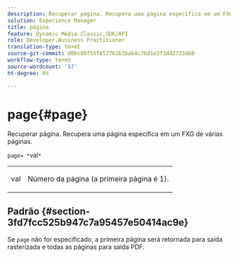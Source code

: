```yaml
---
description: Recuperar página. Recupera uma página específica em um FXG de várias páginas.
solution: Experience Manager
title: página
feature: Dynamic Media Classic,SDK/API
role: Developer,Business Practitioner
translation-type: tm+mt
source-git-commit: d0bc88f55f857762b3bab4c76d1e3f3dd2733d60
workflow-type: tm+mt
source-wordcount: '57'
ht-degree: 0%

---
```



# page{#page}

Recuperar página. Recupera uma página específica em um FXG de várias páginas.

`page= *`val`*`

<table id="simpletable_E92560F812B64A36A3D108CA7DEED5AC"> 
 <tr class="strow"> 
  <td class="stentry"> <p><span class="codeph"> <span class="varname"> val</span></span> </p> </td> 
  <td class="stentry"> <p>Número da página (a primeira página é 1). </p></td> 
 </tr> 
</table>

## Padrão {#section-3fd7fcc525b947c7a95457e50414ac9e}

Se `page` não for especificado, a primeira página será retornada para saída rasterizada e todas as páginas para saída PDF.
